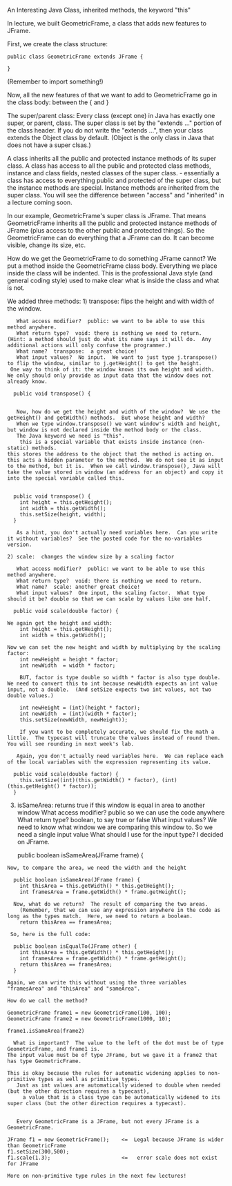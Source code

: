 An Interesting Java Class, inherited methods, the keyword "this"
  
  In lecture, we built GeometricFrame, a class that adds new features to JFrame.

  First, we create the class structure:
 
	public class GeometricFrame extends JFrame {

	}

  (Remember to import something!)

  Now, all the new features of that we want to add to GeometricFrame go in the class body:  between the { and }

The super/parent class:
   Every class (except one) in Java has exactly one super, or parent, class.
   The super class is set by the "extends ..." portion of the class header.
   If you do not write the "extends ...", then your class extends the Object class by default.
     (Object is the only class in Java that does not have a super clsas.)

   A class inherits all the public and protected instance methods of its super class.
   A class has access to all the public and protected class methods, instance and class fields, nested classes of the super class.
     - essentially a class has access to everything public and protected of the super class, but the instance methods are special.
       Instance methods are inherited from the super class. 
       You will see the difference between "access" and "inherited" in a lecture coming soon.


  In our example, GeometricFrame's super class is JFrame.
    That means GeometricFrame inherits all the public and protected instance methods of JFrame (plus access to the other public and protected things).
    So the GeometricFrame can do everything that a JFrame can do.  It can become visible, change its size, etc.

  How do we get the GeometricFrame to do something JFrame cannot?   We put a method inside the GeometricFrame class body.
     Everything we place inside the class will be indented.  This is the professional Java style (and general coding style) used to make clear what is inside the class and what is not.

  We added three methods:
    1) transpose:  flips the height and with width of the window.

       What access modifier?  public: we want to be able to use this method anywhere.
       What return type?  void: there is nothing we need to return.  (Hint: a method should just do what its name says it will do.  Any additional actions will only confuse the programmer.)
       What name?  transpose:  a great choice!
       What input values?  No input.  We want to just type j.transpose() to flip the window, similar to j.getHeight() to get the height.
	 One way to think of it: the window knows its own height and width.  We only should only provide as input data that the window does not already know.

	  public void transpose() {


       Now, how do we get the height and width of the window?  We use the getHeight() and getWidth() methods.  But whose height and width?
       When we type window.transpose() we want window's width and height, but window is not declared inside the method body or the class.
       The Java keyword we need is "this".
        this is a special variable that exists inside instance (non-static) methods.
	this stores the address to the object that the method is acting on.
	this acts a hidden parameter to the method.  We do not see it as input to the method, but it is.  When we call window.transpose(), Java will take the value stored in window (an address for an object) and copy it into the special variable called this.


	  public void transpose() {
	    int height = this.getHeight();
	    int width = this.getWidth();
	    this.setSize(height, width);
	  }

       As a hint, you don't actually need variables here.  Can you write it without variables?  See the posted code for the no-variables version.

    2) scale:  changes the window size by a scaling factor

       What access modifier?  public: we want to be able to use this method anywhere.
       What return type?  void: there is nothing we need to return. 
       What name?  scale: another great choice!
       What input values?  One input, the scaling factor.  What type should it be? double so that we can scale by values like one half. 

	  public void scale(double factor) {

	We again get the height and width:
	    int height = this.getHeight();
	    int width = this.getWidth();

	Now we can set the new height and width by multiplying by the scaling factor:
	    int newHeight = height * factor;
	    int newWidth  = width * factor;
	  
	    BUT, factor is type double so width * factor is also type double.  We need to convert this to int because newWidth expects an int value input, not a double.  (And setSize expects two int values, not two double values.)

	    int newHeight = (int)(height * factor);
	    int newWidth  = (int)(width * factor);
	    this.setSize(newWidth, newHeight));

	    If you want to be completely accurate, we should fix the math a little.  The typecast will truncate the values instead of round them.  You will see rounding in next week's lab.
		
       Again, you don't actually need variables here.  We can replace each of the local variables with the expression representing its value.

	  public void scale(double factor) {
	    this.setSize((int)(this.getWidth() * factor), (int)(this.getHeight() * factor));
	  }


   3) isSameArea:  returns true if this window is equal in area to another window
	What access modifier?  public so we can use the code anywhere
	What return type?  boolean, to say true or false
	What input values?  We need to know what window we are comparing this window to.  So we need a single input value
	   What should I use for the input type?  I decided on JFrame.
	   
	  public boolean isSameArea(JFrame frame) {

	Now, to compare the area, we need the width and the height
     
	  public boolean isSameArea(JFrame frame) {
	    int thisArea = this.getWidth() * this.getHeight();
	    int framesArea = frame.getWidth() * frame.getHeight();

	  Now, what do we return?  The result of comparing the two areas.
	    (Remember, that we can use any expression anywhere in the code as long as the types match.  Here, we need to return a boolean.
	    return thisArea == framesArea;

	 So, here is the full code:

	  public boolean isEqualTo(JFrame other) {
	    int thisArea = this.getWidth() * this.getHeight();
	    int framesArea = frame.getWidth() * frame.getHeight();
	    return thisArea == framesArea;
	  }

	Again, we can write this without using the three variables "framesArea" and "thisArea" and "sameArea".

    How do we call the method?

	GeometricFrame frame1 = new GeometricFrame(100, 100);
	GeometricFrame frame2 = new GeometricFrame(1000, 10);

	frame1.isSameArea(frame2)

      What is important?  The value to the left of the dot must be of type GeometricFrame, and frame1 is.
	The input value must be of type JFrame, but we gave it a frame2 that has type GeometricFrame.

	This is okay because the rules for automatic widening applies to non-primitive types as well as primitive types.
	   Just as int values are automatically widened to double when needed (but the other direction requires a typecast),
	     a value that is a class type can be automatically widened to its super class (but the other direction requires a typecast).


       Every GeometricFrame is a JFrame, but not every JFrame is a GeometricFrame.
	
	JFrame f1 = new GeometricFrame();    <=  Legal because JFrame is wider than GeometricFrame
	f1.setSize(300,500);
	f1.scale(1.3);                       <=   error scale does not exist for JFrame

	More on non-primitive type rules in the next few lectures!


